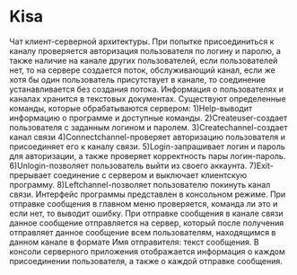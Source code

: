 # Kisa
Чат клиент-серверной архитектуры. При попытке присоединиться к каналу проверяется авторизация пользователя по логину и паролю, а также наличие на канале других пользователей, если пользователей нет, то на сервере создается поток, обслуживающий канал, если же хотя бы один пользователь присутствует в канале, то соединение устанавливается без создания потока. Информация о пользователях и каналах хранится в текстовых документах. Существуют определенные команды, которые обрабатываются сервером: 1)Help-выводит информацию о программе и доступные команды. 2)Createuser-создает пользователя с заданным логином и паролем. 3)Createchannel-создает канал связи 4)Connectchannel-проверяет авторизацию пользователя и присоединяет его к каналу связи. 5)Login-запрашивает логин и пароль для авторизации, а также проверяет корректность пары логин-пароль. 6)Unlogin-позволяет пользователь выйти из своего аккаунта. 7)Exit-прерывает соединение с сервером и выключает клиентскую программу. 8)Leftchannel-позволяет пользователю покинуть канал связи. Интерфейс программы представлен в консольном режиме. При отправке сообщения в главном меню проверяется, команда ли это и если нет, то выводит ошибку. При отправке сообщения в канале связи данное сообщение отправляется на сервер, который после получения отправляет данное сообщение всем пользователям, находящимся в данном канале в формате Имя отправителя: текст сообщения. В консоли серверного приложения отображается информация о каждом присоединении пользователя, а также о каждой отправке сообщения.
